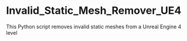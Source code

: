 # Invalid_Static_Mesh_Remover_UE4
This Python script removes invalid static meshes from a Unreal Engine 4 level
